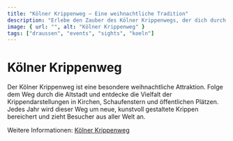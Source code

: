 ```yaml
---
title: "Kölner Krippenweg – Eine weihnachtliche Tradition"
description: "Erlebe den Zauber des Kölner Krippenwegs, der dich durch die festlich geschmückte Stadt führt."
image: { url: "", alt: "Kölner Krippenweg" }
tags: ["draussen", "events", "sights", "koeln"]
---
```


# Kölner Krippenweg

Der Kölner Krippenweg ist eine besondere weihnachtliche Attraktion. Folge dem Weg durch die Altstadt und entdecke die Vielfalt der Krippendarstellungen in Kirchen, Schaufenstern und öffentlichen Plätzen. Jedes Jahr wird dieser Weg um neue, kunstvoll gestaltete Krippen bereichert und zieht Besucher aus aller Welt an.

Weitere Informationen: [Kölner Krippenweg](https://www.koelner-krippenweg.de)
